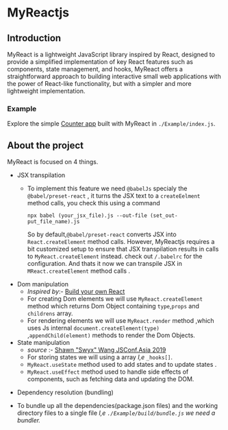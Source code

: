 # MyReactjs

## Introduction

MyReact is a lightweight JavaScript library inspired by React, designed to provide a simplified implementation of key React features such as components, state management, and hooks,
MyReact offers a straightforward approach to building interactive small web applications with the power of React-like functionality, but with a simpler and more lightweight implementation.

### Example
Explore the simple [Counter app](https://naveenguttedar.github.io/MyReactJs/Example/) built with MyReact in `./Example/index.js`.

## About the project
MyReact is focused on 4 things.
- JSX transpilation
  - To implement this feature we need `@babelJs` specialy the `@babel/preset-react` , it turns the JSX text to a `createEelment` method calls, you check this using a command
    
    ```
    npx babel (your_jsx_file).js --out-file (set_out-put_file_name).js
    
    ```
    So by default,`@babel/preset-react` converts JSX into `React.createElement` method calls. However, MyReactjs requires a bit customized setup to ensure that JSX transpilation results in calls to `MyReact.createElement` instead.
    check out `/.babelrc` for the configuration. And thats it now we can transpile JSX in `MReact.createElement` method calls .
- Dom manipulation
  - <i>Inspired by</i>:- [Build your own React](https://pomb.us/build-your-own-react/)
  - For creating Dom elements we will use `MyReact.createElement` method which returns Dom Object containing `type`,`props` and `childrens` array.
  - For rendering elements we will use `MyReact.render` method ,which uses Js internal `document.createElement(type)` ,`appendChild(element)` methods to render the Dom Objects.
- State manipulation
  - <i>source</i> :- [Shawn "Swyx" Wang JSConf.Asia 2019](https://youtu.be/KJP1E-Y-xyo?si=pB93CN5WdT8iKY4u)
  - For storing states we will using a array <i>I,e</i> `_hooks[]`.
  - `MyReact.useState` method used to add states and to update states .
  - `MyReact.useEffect` method used to handle side effects of components, such as fetching data and updating the DOM. 
* Dependency resolution (bundling)
- To bundle up all the dependencies(package.json files) and the working directory files to a single file <i>I,e</e> `./Example/build/bundle.js` we need a bundler. 
